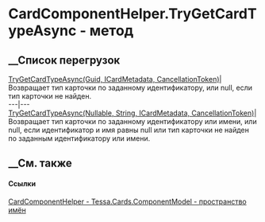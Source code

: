 # CardComponentHelper.TryGetCardTypeAsync - метод
##  __Список перегрузок
[TryGetCardTypeAsync(Guid, ICardMetadata,
CancellationToken)](M_Tessa_Cards_ComponentModel_CardComponentHelper_TryGetCardTypeAsync.htm)|
Возвращает тип карточки по заданному идентификатору, или null, если тип
карточки не найден.  
---|---  
[TryGetCardTypeAsync(Nullable<Guid>, String, ICardMetadata,
CancellationToken)](M_Tessa_Cards_ComponentModel_CardComponentHelper_TryGetCardTypeAsync_1.htm)|
Возвращает тип карточки по заданному идентификатору или имени, или null, если
идентификатор и имя равны null или тип карточки не найден по заданным
идентификатору или имени.  
## __См. также
#### Ссылки
[CardComponentHelper - ](T_Tessa_Cards_ComponentModel_CardComponentHelper.htm)
[Tessa.Cards.ComponentModel - пространство
имён](N_Tessa_Cards_ComponentModel.htm)
